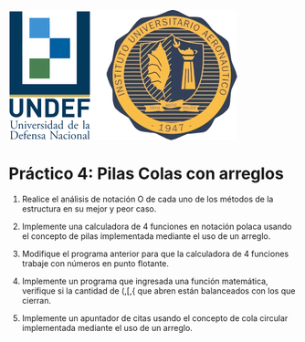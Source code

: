 ![IUA Logo](/logo-iua.png)

# Práctico 4: **Pilas Colas con arreglos**

1. Realice el análisis de notación O de cada uno de los métodos de la estructura en su mejor y peor caso.

2. Implemente una calculadora de 4 funciones en notación polaca usando el concepto de pilas implementada mediante el uso de un arreglo.

3. Modifique el programa anterior para que la calculadora de 4 funciones trabaje con números en punto flotante.

4. Implemente un programa que ingresada una función matemática, verifique si la cantidad de (,[,{ que abren están balanceados con los que cierran.

5. Implemente un apuntador de citas usando el concepto de cola circular
implementada mediante el uso de un arreglo.
